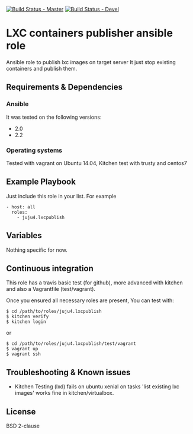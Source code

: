 [![Build Status - Master](https://travis-ci.org/juju4/ansible-lxcpublish.svg?branch=master)](https://travis-ci.org/juju4/ansible-lxcpublish)
[![Build Status - Devel](https://travis-ci.org/juju4/ansible-lxcpublish.svg?branch=devel)](https://travis-ci.org/juju4/ansible-lxcpublish/branches)
# LXC containers publisher ansible role

Ansible role to publish lxc images on target server
It just stop existing containers and publish them.

## Requirements & Dependencies

### Ansible
It was tested on the following versions:
 * 2.0
 * 2.2

### Operating systems

Tested with vagrant on Ubuntu 14.04, Kitchen test with trusty and centos7

## Example Playbook

Just include this role in your list.
For example

```
- host: all
  roles:
    - juju4.lxcpublish
```

## Variables

Nothing specific for now.

## Continuous integration

This role has a travis basic test (for github), more advanced with kitchen and also a Vagrantfile (test/vagrant).

Once you ensured all necessary roles are present, You can test with:
```
$ cd /path/to/roles/juju4.lxcpublish
$ kitchen verify
$ kitchen login
```
or
```
$ cd /path/to/roles/juju4.lxcpublish/test/vagrant
$ vagrant up
$ vagrant ssh
```

## Troubleshooting & Known issues

* Kitchen Testing (lxd) fails on ubuntu xenial on tasks 'list existing lxc images'
works fine in kitchen/virtualbox.


## License

BSD 2-clause

